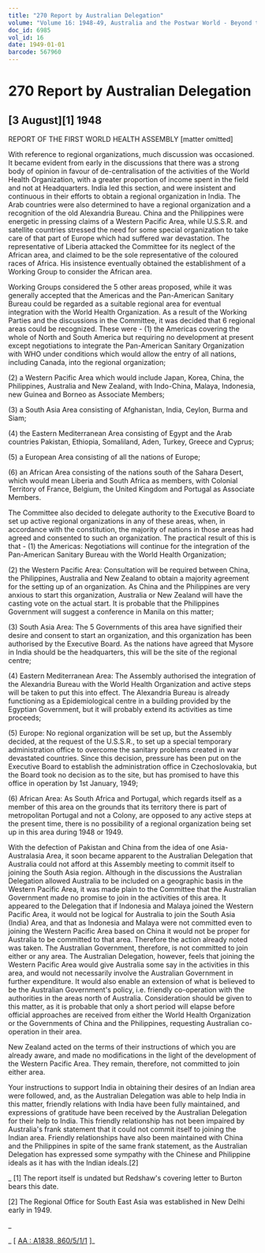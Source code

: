 ```yaml
---
title: "270 Report by Australian Delegation"
volume: "Volume 16: 1948-49, Australia and the Postwar World - Beyond the Region"
doc_id: 6985
vol_id: 16
date: 1949-01-01
barcode: 567960
---
```


# 270 Report by Australian Delegation

## [3 August][1] 1948

REPORT OF THE FIRST WORLD HEALTH ASSEMBLY [matter omitted]

With reference to regional organizations, much discussion was occasioned. It became evident from early in the discussions that there was a strong body of opinion in favour of de-centralisation of the activities of the World Health Organization, with a greater proportion of income spent in the field and not at Headquarters. India led this section, and were insistent and continuous in their efforts to obtain a regional organization in India. The Arab countries were also determined to have a regional organization and a recognition of the old Alexandria Bureau. China and the Philippines were energetic in pressing claims of a Western Pacific Area, while U.S.S.R. and satellite countries stressed the need for some special organization to take care of that part of Europe which had suffered war devastation. The representative of Liberia attacked the Committee for its neglect of the African area, and claimed to be the sole representative of the coloured races of Africa. His insistence eventually obtained the establishment of a Working Group to consider the African area.

Working Groups considered the 5 other areas proposed, while it was generally accepted that the Americas and the Pan-American Sanitary Bureau could be regarded as a suitable regional area for eventual integration with the World Health Organization. As a result of the Working Parties and the discussions in the Committee, it was decided that 6 regional areas could be recognized. These were - (1) the Americas covering the whole of North and South America but requiring no development at present except negotiations to integrate the Pan-American Sanitary Organization with WHO under conditions which would allow the entry of all nations, including Canada, into the regional organization;

(2) a Western Pacific Area which would include Japan, Korea, China, the Philippines, Australia and New Zealand, with Indo-China, Malaya, Indonesia, new Guinea and Borneo as Associate Members;

(3) a South Asia Area consisting of Afghanistan, India, Ceylon, Burma and Siam;

(4) the Eastern Mediterranean Area consisting of Egypt and the Arab countries Pakistan, Ethiopia, Somaliland, Aden, Turkey, Greece and Cyprus;

(5) a European Area consisting of all the nations of Europe;

(6) an African Area consisting of the nations south of the Sahara Desert, which would mean Liberia and South Africa as members, with Colonial Territory of France, Belgium, the United Kingdom and Portugal as Associate Members.

The Committee also decided to delegate authority to the Executive Board to set up active regional organizations in any of these areas, when, in accordance with the constitution, the majority of nations in those areas had agreed and consented to such an organization. The practical result of this is that - (1) the Americas: Negotiations will continue for the integration of the Pan-American Sanitary Bureau with the World Health Organization;

(2) the Western Pacific Area: Consultation will be required between China, the Philippines, Australia and New Zealand to obtain a majority agreement for the setting up of an organization. As China and the Philippines are very anxious to start this organization, Australia or New Zealand will have the casting vote on the actual start. It is probable that the Philippines Government will suggest a conference in Manila on this matter;

(3) South Asia Area: The 5 Governments of this area have signified their desire and consent to start an organization, and this organization has been authorised by the Executive Board. As the nations have agreed that Mysore in India should be the headquarters, this will be the site of the regional centre;

(4) Eastern Mediterranean Area: The Assembly authorised the integration of the Alexandria Bureau with the World Health Organization and active steps will be taken to put this into effect. The Alexandria Bureau is already functioning as a Epidemiological centre in a building provided by the Egyptian Government, but it will probably extend its activities as time proceeds;

(5) Europe: No regional organization will be set up, but the Assembly decided, at the request of the U.S.S.R., to set up a special temporary administration office to overcome the sanitary problems created in war devastated countries. Since this decision, pressure has been put on the Executive Board to establish the administration office in Czechoslovakia, but the Board took no decision as to the site, but has promised to have this office in operation by 1st January, 1949;

(6) African Area: As South Africa and Portugal, which regards itself as a member of this area on the grounds that its territory there is part of metropolitan Portugal and not a Colony, are opposed to any active steps at the present time, there is no possibility of a regional organization being set up in this area during 1948 or 1949.

With the defection of Pakistan and China from the idea of one Asia-Australasia Area, it soon became apparent to the Australian Delegation that Australia could not afford at this Assembly meeting to commit itself to joining the South Asia region. Although in the discussions the Australian Delegation allowed Australia to be included on a geographic basis in the Western Pacific Area, it was made plain to the Committee that the Australian Government made no promise to join in the activities of this area. It appeared to the Delegation that if Indonesia and Malaya joined the Western Pacific Area, it would not be logical for Australia to join the South Asia (India) Area, and that as Indonesia and Malaya were not committed even to joining the Western Pacific Area based on China it would not be proper for Australia to be committed to that area. Therefore the action already noted was taken. The Australian Government, therefore, is not committed to join either or any area. The Australian Delegation, however, feels that joining the Western Pacific Area would give Australia some say in the activities in this area, and would not necessarily involve the Australian Government in further expenditure. It would also enable an extension of what is believed to be the Australian Government's policy, i.e. friendly co-operation with the authorities in the areas north of Australia. Consideration should be given to this matter, as it is probable that only a short period will elapse before official approaches are received from either the World Health Organization or the Governments of China and the Philippines, requesting Australian co-operation in their area.

New Zealand acted on the terms of their instructions of which you are already aware, and made no modifications in the light of the development of the Western Pacific Area. They remain, therefore, not committed to join either area.

Your instructions to support India in obtaining their desires of an Indian area were followed, and, as the Australian Delegation was able to help India in this matter, friendly relations with India have been fully maintained, and expressions of gratitude have been received by the Australian Delegation for their help to India. This friendly relationship has not been impaired by Australia's frank statement that it could not commit itself to joining the Indian area. Friendly relationships have also been maintained with China and the Philippines in spite of the same frank statement, as the Australian Delegation has expressed some sympathy with the Chinese and Philippine ideals as it has with the Indian ideals.[2]

_ [1] The report itself is undated but Redshaw's covering letter to Burton bears this date.

[2] The Regional Office for South East Asia was established in New Delhi early in 1949.

_

_ [ [AA : A1838, 860/5/1/1](http://www.naa.gov.au/cgi-bin/Search?O=I&Number=567960) ]_
